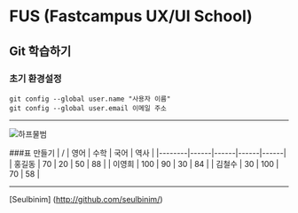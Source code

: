 # FUS (Fastcampus UX/UI School)
## Git 학습하기
### 초기 환경설정
```
git config --global user.name "사용자 이름"
git config --global user.email 이메일 주소
```
---
![하프물범](http://images.huffingtonpost.com/2016-04-29-1461897831-6923833-HarpSealPupGulfofSt.LawrenceCanada_JohnDeJong1.jpg "하프물범")

###표 만들기
| /      | 영어 | 수학 | 국어 | 역사 |
|--------|------|------|------|------|
| 홍길동 | 70   | 20   | 50   | 88   |
| 이영희 | 100  | 90   | 30   | 84   |
| 김철수 | 30   | 100  | 70   | 58   |

---

[Seulbinim] (http://github.com/seulbinim/)